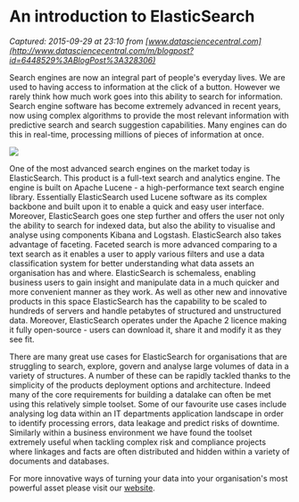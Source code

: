 # An introduction to ElasticSearch

_Captured: 2015-09-29 at 23:10 from [www.datasciencecentral.com](http://www.datasciencecentral.com/m/blogpost?id=6448529%3ABlogPost%3A328306)_

Search engines are now an integral part of people's everyday lives. We are used to having access to information at the click of a button. However we rarely think how much work goes into this ability to search for information. Search engine software has become extremely advanced in recent years, now using complex algorithms to provide the most relevant information with predictive search and search suggestion capabilities. Many engines can do this in real-time, processing millions of pieces of information at once.

![](http://api.ning.com/files/aMLkUWs6eSNYGmwcDjHuzjYYDJXjdrcAeK*uQK35BqvIuBVmnvLB6VS8olLpstvi5DdJOKFilIqAs4-EdNBTRlSyy4WsE3ng/elastic.jpg?width=750)

One of the most advanced search engines on the market today is ElasticSearch. This product is a full-text search and analytics engine. The engine is built on Apache Lucene - a high-performance text search engine library. Essentially ElasticSearch used Lucene software as its complex backbone and built upon it to enable a quick and easy user interface. Moreover, ElasticSearch goes one step further and offers the user not only the ability to search for indexed data, but also the ability to visualise and analyse using components Kibana and Logstash. ElasticSearch also takes advantage of faceting. Faceted search is more advanced comparing to a text search as it enables a user to apply various filters and use a data classification system for better understanding what data assets an organisation has and where. ElasticSearch is schemaless, enabling business users to gain insight and manipulate data in a much quicker and more convenient manner as they work. As well as other new and innovative products in this space ElasticSearch has the capability to be scaled to hundreds of servers and handle petabytes of structured and unstructured data. Moreover, ElasticSearch operates under the Apache 2 licence making it fully open-source - users can download it, share it and modify it as they see fit.

There are many great use cases for ElasticSearch for organisations that are struggling to search, explore, govern and analyse large volumes of data in a variety of structures. A number of these can be rapidly tackled thanks to the simplicity of the products deployment options and architecture. Indeed many of the core requirements for building a datalake can often be met using this relatively simple toolset. Some of our favourite use cases include analysing log data within an IT departments application landscape in order to identify processing errors, data leakage and predict risks of downtime. Similarly within a business environment we have found the toolset extremely useful when tackling complex risk and compliance projects where linkages and facts are often distributed and hidden within a variety of documents and databases.

For more innovative ways of turning your data into your organisation's most powerful asset please visit our [website](http://www.datatovalue.co.uk/).
